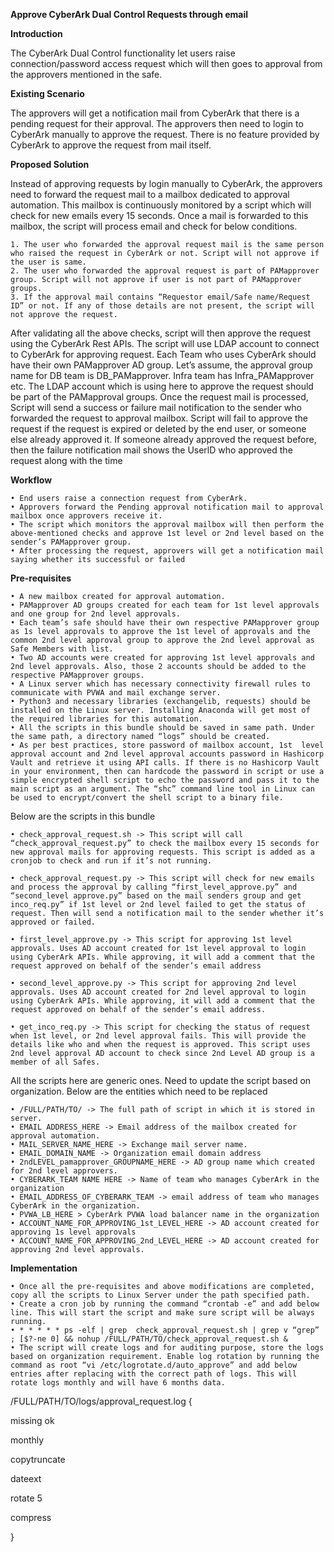 **Approve CyberArk Dual Control Requests through email**

**Introduction**

The CyberArk Dual Control functionality let users raise connection/password access request which will then goes to approval from the approvers mentioned in the safe.

**Existing Scenario**

The approvers will get a notification mail from CyberArk that there is a pending request for their approval. The approvers then need to login to CyberArk manually to approve the request. There is no feature provided by CyberArk to approve the request from mail itself.

**Proposed Solution**

Instead of approving requests by login manually to CyberArk, the approvers need to forward the request mail to a mailbox dedicated to approval automation. This mailbox is continuously monitored by a script which will check for new emails every 15 seconds. Once a mail is forwarded to this mailbox, the script will process email and check for below conditions.

    1. The user who forwarded the approval request mail is the same person who raised the request in CyberArk or not. Script will not approve if the user is same.
    2. The user who forwarded the approval request is part of PAMapprover group. Script will not approve if user is not part of PAMapprover groups.
    3. If the approval mail contains “Requestor email/Safe name/Request ID” or not. If any of those details are not present, the script will not approve the request.

After validating all the above checks, script will then approve the request using the CyberArk Rest APIs. The script will use LDAP account to connect to CyberArk for approving request. Each Team who uses CyberArk should have their own PAMapprover AD group. Let’s assume, the approval group name for DB team is DB_PAMapprover. Infra team has Infra_PAMapprover etc. The LDAP account which is using here to approve the request should be part of the PAMapproval groups. 
Once the request mail is processed, Script will send a success or failure mail notification to the sender who forwarded the request to approval mailbox. Script will fail to approve the request if the request is expired or deleted by the end user, or someone else already approved it. If someone already approved the request before, then the failure notification mail shows the UserlD who approved the request along with the time 

**Workflow**

    • End users raise a connection request from CyberArk.
    • Approvers forward the Pending approval notification mail to approval mailbox once approvers receive it.
    • The script which monitors the approval mailbox will then perform the above-mentioned checks and approve 1st level or 2nd level based on the sender’s PAMapprover group.
    • After processing the request, approvers will get a notification mail saying whether its successful or failed

**Pre-requisites** 

    • A new mailbox created for approval automation.
    • PAMapprover AD groups created for each team for 1st level approvals and one group for 2nd level approvals.
    • Each team’s safe should have their own respective PAMapprover group as 1s level approvals to approve the 1st level of approvals and the common 2nd level approval group to approve the 2nd level approval as Safe Members with list.
    • Two AD accounts were created for approving 1st level approvals and 2nd level approvals. Also, those 2 accounts should be added to the respective PAMapprover groups. 
    • A Linux server which has necessary connectivity firewall rules to communicate with PVWA and mail exchange server.
    • Python3 and necessary libraries (exchangelib, requests) should be installed on the Linux server. Installing Anaconda will get most of the required libraries for this automation. 
    • All the scripts in this bundle should be saved in same path. Under the same path, a directory named “logs” should be created.
    • As per best practices, store password of mailbox account, 1st  level approval account and 2nd level approval accounts password in Hashicorp Vault and retrieve it using API calls. If there is no Hashicorp Vault in your environment, then can hardcode the password in script or use a simple encrypted shell script to echo the password and pass it to the main script as an argument. The “shc” command line tool in Linux can be used to encrypt/convert the shell script to a binary file. 

Below are the scripts in this bundle 

    • check_approval_request.sh -> This script will call “check_approval_request.py” to check the mailbox every 15 seconds for new approval mails for approving requests. This script is added as a cronjob to check and run if it’s not running. 

    • check_approval_request.py -> This script will check for new emails and process the approval by calling “first_level_approve.py” and “second_level approve.py” based on the mail senders group and get inco_req.py” if 1st level or 2nd level failed to get the status of request. Then will send a notification mail to the sender whether it’s approved or failed.

    • first_level_approve.py -> This script for approving 1st level approvals. Uses AD account created for 1st level approval to login using CyberArk APIs. While approving, it will add a comment that the request approved on behalf of the sender’s email address 

    • second_level_approve.py -> This script for approving 2nd level approvals. Uses AD account created for 2nd level approval to login using CyberArk APIs. While approving, it will add a comment that the request approved on behalf of the sender’s email address.

    • get_inco_req.py -> This script for checking the status of request when 1st level, or 2nd level approval fails. This will provide the details like who and when the request is approved. This script uses 2nd level approval AD account to check since 2nd Level AD group is a member of all Safes. 

All the scripts here are generic ones. Need to update the script based on organization. Below are the entities which need to be replaced

    • /FULL/PATH/TO/ -> The full path of script in which it is stored in server.
    • EMAIL ADDRESS_HERE -> Email address of the mailbox created for approval automation.
    • MAIL_SERVER_NAME_HERE -> Exchange mail server name. 
    • EMAIL_DOMAIN_NAME -> Organization email domain address
    • 2ndLEVEL_pamapprover_GROUPNAME_HERE -> AD group name which created for 2nd level approvers. 
    • CYBERARK_TEAM NAME HERE -> Name of team who manages CyberArk in the organization
    • EMAIL_ADDRESS_OF_CYBERARK_TEAM -> email address of team who manages CyberArk in the organization. 
    • PVWA_LB_HERE > CyberArk PVWA load balancer name in the organization 
    • ACCOUNT_NAME_FOR_APPROVING_1st_LEVEL_HERE -> AD account created for approving 1s level approvals 
    • ACCOUNT_NAME_FOR_APPROVING_2nd_LEVEL_HERE -> AD account created for approving 2nd level approvals.

**Implementation**

    • Once all the pre-requisites and above modifications are completed, copy all the scripts to Linux Server under the path specified path.
    • Create a cron job by running the command “crontab -e” and add below line. This will start the script and make sure script will be always running.
    • * * * * * ps -elf | grep  check_approval_request.sh | grep v “grep” ; [$?-ne 0] && nohup /FULL/PATH/TO/check_approval_request.sh &
    • The script will create logs and for auditing purpose, store the logs based on organization requirement. Enable log rotation by running the command as root “vi /etc/logrotate.d/auto_approve” and add below entries after replacing with the correct path of logs. This will rotate logs monthly and will have 6 months data.

/FULL/PATH/TO/logs/approval_request.log {

missing ok

monthly

copytruncate

dateext

rotate 5

compress

}
